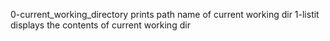 0-current_working_directory prints path name of current working dir
1-listit displays the contents of current working dir